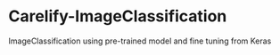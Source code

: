 # Carelify-ImageClassification
ImageClassification using pre-trained model and fine tuning from Keras
